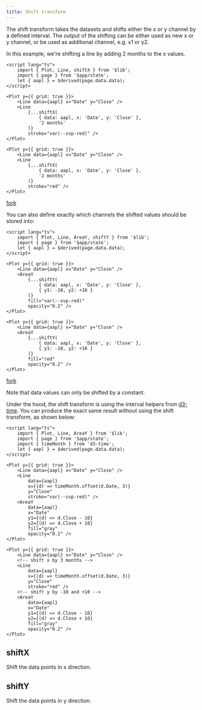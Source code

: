 ```yaml
---
title: Shift transform
---
```


The shift transform takes the datasets and shifts either the x or y channel by a defined interval. The output of the shifting can be either used as new x or y channel, or be used as additional channel, e.g. x1 or y2.

In this example, we're shifting a line by adding 2 months to the x values.

```svelte live
<script lang="ts">
    import { Plot, Line, shiftX } from '$lib';
    import { page } from '$app/state';
    let { aapl } = $derived(page.data.data);
</script>

<Plot y={{ grid: true }}>
    <Line data={aapl} x="Date" y="Close" />
    <Line
        {...shiftX(
            { data: aapl, x: 'Date', y: 'Close' },
            '2 months'
        )}
        stroke="var(--svp-red)" />
</Plot>
```

```svelte
<Plot y={{ grid: true }}>
    <Line data={aapl} x="Date" y="Close" />
    <Line
        {...shiftX(
            { data: aapl, x: 'Date', y: 'Close' },
            '2 months'
        )}
        stroke="red" />
</Plot>
```

[fork](https://svelte.dev/playground/cae30b2e191a405f9be88149c5d8feb2?version=5.28.2)

You can also define exactly which channels the shifted values should be stored into:

```svelte live
<script lang="ts">
    import { Plot, Line, AreaY, shiftY } from '$lib';
    import { page } from '$app/state';
    let { aapl } = $derived(page.data.data);
</script>

<Plot y={{ grid: true }}>
    <Line data={aapl} x="Date" y="Close" />
    <AreaY
        {...shiftY(
            { data: aapl, x: 'Date', y: 'Close' },
            { y1: -10, y2: +10 }
        )}
        fill="var(--svp-red)"
        opacity="0.2" />
</Plot>
```

```svelte
<Plot y={{ grid: true }}>
    <Line data={aapl} x="Date" y="Close" />
    <AreaY
        {...shiftY(
            { data: aapl, x: 'Date', y: 'Close' },
            { y1: -10, y2: +10 }
        )}
        fill="red"
        opacity="0.2" />
</Plot>
```

[fork](https://svelte.dev/playground/527ee338f64545cab2685332b3936e63?version=5.28.2)

Note that data values can only be shifted by a constant.

Under the hood, the shift transform is using the interval helpers from [d3-time](https://d3js.org/d3-time#_interval). You can produce the exact same result without using the shift transform, as shown below:

```svelte live
<script lang="ts">
    import { Plot, Line, AreaY } from '$lib';
    import { page } from '$app/state';
    import { timeMonth } from 'd3-time';
    let { aapl } = $derived(page.data.data);
</script>

<Plot y={{ grid: true }}>
    <Line data={aapl} x="Date" y="Close" />
    <Line
        data={aapl}
        x={(d) => timeMonth.offset(d.Date, 3)}
        y="Close"
        stroke="var(--svp-red)" />
    <AreaY
        data={aapl}
        x="Date"
        y1={(d) => d.Close - 10}
        y2={(d) => d.Close + 10}
        fill="gray"
        opacity="0.2" />
</Plot>
```

```svelte
<Plot y={{ grid: true }}>
    <Line data={aapl} x="Date" y="Close" />
    <!-- shift x by 3 months -->
    <Line
        data={aapl}
        x={(d) => timeMonth.offset(d.Date, 3)}
        y="Close"
        stroke="red" />
    <!-- shift y by -10 and +10 -->
    <AreaY
        data={aapl}
        x="Date"
        y1={(d) => d.Close - 10}
        y2={(d) => d.Close + 10}
        fill="gray"
        opacity="0.2" />
</Plot>
```

## shiftX

Shift the data points in x direction.

## shiftY

Shift the data points in y direction.

